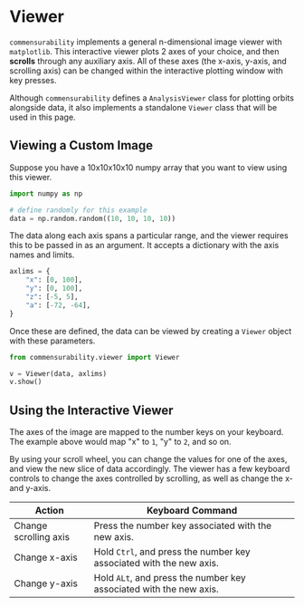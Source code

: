<!-- invisible-code-block: python
import matplotlib.pyplot as plt
plt.ion()
-->

# Viewer

`commensurability` implements a general n-dimensional image viewer with `matplotlib`. This interactive viewer plots 2 axes of your choice, and then **scrolls** through any auxiliary axis. All of these axes (the x-axis, y-axis, and scrolling axis) can be changed within the interactive plotting window with key presses.

Although `commensurability` defines a `AnalysisViewer` class for plotting orbits alongside data, it also implements a standalone `Viewer` class that will be used in this page.

## Viewing a Custom Image

Suppose you have a 10x10x10x10 numpy array that you want to view using this viewer.

```python
import numpy as np

# define randomly for this example
data = np.random.random((10, 10, 10, 10))
```

The data along each axis spans a particular range, and the viewer requires this to be passed in as an argument. It accepts a dictionary with the axis names and limits.

```python
axlims = {
    "x": [0, 100],
    "y": [0, 100],
    "z": [-5, 5],
    "a": [-72, -64],
}
```

Once these are defined, the data can be viewed by creating a `Viewer` object with these parameters.

```python
from commensurability.viewer import Viewer

v = Viewer(data, axlims)
v.show()
```

## Using the Interactive Viewer

The axes of the image are mapped to the number keys on your keyboard. The example above would map "x" to `1`, "y" to `2`, and so on.

By using your scroll wheel, you can change the values for one of the axes, and view the new slice of data accordingly. The viewer has a few keyboard controls to change the axes controlled by scrolling, as well as change the x- and y-axis.

| Action | Keyboard Command |
| ------- | ------------------------- |
| Change scrolling axis | Press the number key associated with the new axis. |
| Change x-axis | Hold `Ctrl`, and press the number key associated with the new axis. |
| Change y-axis | Hold `ALt`, and press the number key associated with the new axis. |
